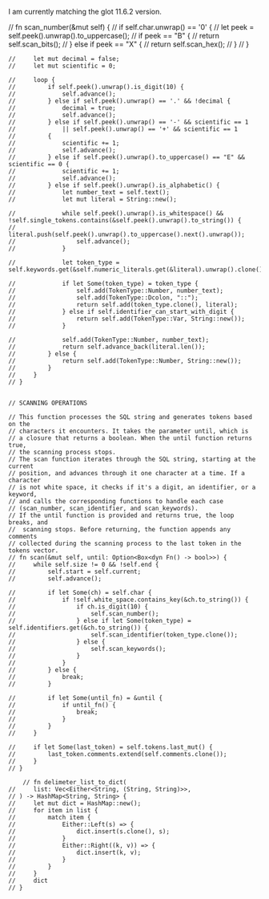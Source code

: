 I am currently matching the glot 11.6.2 version.


 // fn scan_number(&mut self) {
    //     if self.char.unwrap() == '0' {
    //         let peek = self.peek().unwrap().to_uppercase();
    //         if peek == "B" {
    //             return self.scan_bits();
    //         } else if peek == "X" {
    //             return self.scan_hex();
    //         }
    //     }

    //     let mut decimal = false;
    //     let mut scientific = 0;

    //     loop {
    //         if self.peek().unwrap().is_digit(10) {
    //             self.advance();
    //         } else if self.peek().unwrap() == '.' && !decimal {
    //             decimal = true;
    //             self.advance();
    //         } else if self.peek().unwrap() == '-' && scientific == 1
    //             || self.peek().unwrap() == '+' && scientific == 1
    //         {
    //             scientific += 1;
    //             self.advance();
    //         } else if self.peek().unwrap().to_uppercase() == "E" && scientific == 0 {
    //             scientific += 1;
    //             self.advance();
    //         } else if self.peek().unwrap().is_alphabetic() {
    //             let number_text = self.text();
    //             let mut literal = String::new();

    //             while self.peek().unwrap().is_whitespace() && !self.single_tokens.contains(&self.peek().unwrap().to_string()) {
    //                 literal.push(self.peek().unwrap().to_uppercase().next().unwrap());
    //                 self.advance();
    //             }

    //             let token_type = self.keywords.get(&self.numeric_literals.get(&literal).unwrap().clone());

    //             if let Some(token_type) = token_type {
    //                 self.add(TokenType::Number, number_text);
    //                 self.add(TokenType::Dcolon, "::");
    //                 return self.add(token_type.clone(), literal);
    //             } else if self.identifier_can_start_with_digit {
    //                 return self.add(TokenType::Var, String::new());
    //             }

    //             self.add(TokenType::Number, number_text);
    //             return self.advance_back(literal.len());
    //         } else {
    //             return self.add(TokenType::Number, String::new());
    //         }
    //     }
    // }


    // SCANNING OPERATIONS

    // This function processes the SQL string and generates tokens based on the 
    // characters it encounters. It takes the parameter until, which is 
    // a closure that returns a boolean. When the until function returns true, 
    // the scanning process stops.
    // The scan function iterates through the SQL string, starting at the current 
    // position, and advances through it one character at a time. If a character 
    // is not white space, it checks if it's a digit, an identifier, or a keyword, 
    // and calls the corresponding functions to handle each case 
    // (scan_number, scan_identifier, and scan_keywords).
    // If the until function is provided and returns true, the loop breaks, and
    //  scanning stops. Before returning, the function appends any comments 
    // collected during the scanning process to the last token in the tokens vector.
    // fn scan(&mut self, until: Option<Box<dyn Fn() -> bool>>) {
    //     while self.size != 0 && !self.end {
    //         self.start = self.current;
    //         self.advance();

    //         if let Some(ch) = self.char {
    //             if !self.white_space.contains_key(&ch.to_string()) {
    //                 if ch.is_digit(10) {
    //                     self.scan_number();
    //                 } else if let Some(token_type) = self.identifiers.get(&ch.to_string()) {
    //                     self.scan_identifier(token_type.clone());
    //                 } else {
    //                     self.scan_keywords();
    //                 }
    //             }
    //         } else {
    //             break;
    //         }

    //         if let Some(until_fn) = &until {
    //             if until_fn() {
    //                 break;
    //             }
    //         }
    //     }

    //     if let Some(last_token) = self.tokens.last_mut() {
    //         last_token.comments.extend(self.comments.clone());
    //     }
    // }

        // fn delimeter_list_to_dict(
    //     list: Vec<Either<String, (String, String)>>,
    // ) -> HashMap<String, String> {
    //     let mut dict = HashMap::new();
    //     for item in list {
    //         match item {
    //             Either::Left(s) => {
    //                 dict.insert(s.clone(), s);
    //             }
    //             Either::Right((k, v)) => {
    //                 dict.insert(k, v);
    //             }
    //         }
    //     }
    //     dict
    // }